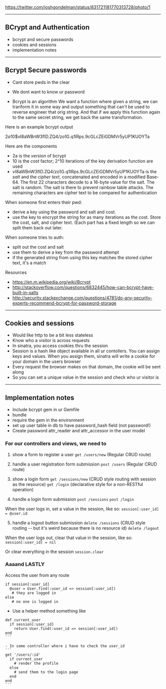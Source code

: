 https://twitter.com/joshgondelman/status/831721181770313728/photo/1

----------------------------------
BCrypt and Authentication
----------------------------------
- bcrypt and secure passwords
- cookies and sessions
- implementation notes

----------------------------------
Bcrypt Secure passwords
----------------------------------
- Cant store pwds in the clear
- We dont want to know ur password

- Bcrypt is an algorithm
We want a function where given a string, we can tranform it in some way and output something that can't be used to reverse engineer that orig string. And that if we apply this function again to the same secret string, we get back the same transformation.

Here is an example bcrypt output

$2a$10$vI8aWBnW3fID.ZQ4/zo1G.q1lRps.9cGLcZEiGDMVr5yUP1KUOYTa

Here are the components

- 2a is the *version* of bcrypt
- 10 is the *cost* factor; 2^10 iterations of the key derivation function are used
- vI8aWBnW3fID.ZQ4/zo1G.q1lRps.9cGLcZEiGDMVr5yUP1KUOYTa is the *salt* and the *cipher text*, concatenated and encoded in a modified Base-64. The first 22 characters decode to a 16-byte value for the salt. The salt is random.  The salt is there to prevent rainbow table attacks. The remaining characters are cipher text to be compared for authentication

When someone first enters their pwd:
- derive a key using the password and salt and cost.
- use the key to encrypt the string for as many iterations as the cost. Store the cost, salt, and cipher text. (Each part has a fixed length so we can split them back out later.

When someone tries to auth:
- split out the cost and salt
- use them to derive a key from the password attempt
- if the generated string from using this key matches the stored cipher text, it's a match

Resources
- https://en.m.wikipedia.org/wiki/Bcrypt
- http://stackoverflow.com/questions/6832445/how-can-bcrypt-have-built-in-salts
- http://security.stackexchange.com/questions/4781/do-any-security-experts-recommend-bcrypt-for-password-storage

----------------------------------
Cookies and sessions
----------------------------------
- Would like http to be a bit less stateless
- Know who a visitor is across requests
- In sinatra, you access cookies thru the session
- Session is a hash like object available in all ur contollers. You can assign keys and values. When you assign them, sinatra will write a cookie for your domain in the users browser
- Every request the browser makes on that domain, the cookie will be sent along
- So you can set a unique value in the session and check who ur visitor is


----------------------------------
Implementation notes
----------------------------------

- Include bcrypt gem in ur Gemfile
- bundle
- require the gem in the environment
- set up user table in db to have password_hash field (not password!)
- Create password attr_reader and attr_accessor in the user model

### For our controllers and views, we need to

1. show a form to register a user
`get /users/new`
(Regular CRUD route)

2. handle a user registration form submission
`post /users`
(Regular CRUD route)

3. show a login form
`get /sessions/new` (CRUD style routing with session as the resource)
`get /login`  (declarative style for a non-RESTful operation)

4. handle a login form submission
`post /sessions`
`post /login`

When the user logs in, set a value in the session, like so:
`session[:user_id] = @user.id`

5. handle a logout button submission
`delete /sessions` (CRUD style routing -- but it's weird because there is no resource id)
`delete /logout`

When the user logs out, clear that value in the session, like so:
`session[:user_id] = nil`

Or clear everything in the session
`session.clear`


### Aaaand LASTLY

Access the user from any route
```
if session[:user_id]
  @user = User.find(:user_id => session[:user_id])
   # they are logged in
else
   # no one is logged in
```
- Use a helper method something like
````
def current_user
  if session[:user_id]
    return User.find(:user_id => session[:user_id])
end
```

- In some controller where i have to check the user_id
```
get '/users/:id'
  if current_user
    # render the profile
  else
    # send them to the login page
  end
end
```
